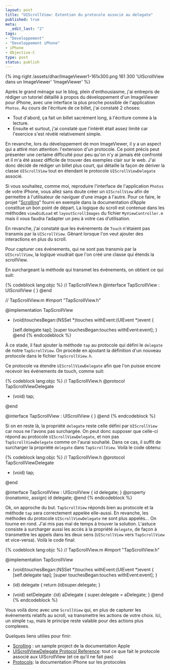 ```yaml
--- 
layout: post
title: "UIScrollView: Extention du protocole associé au delegate"
published: true
meta: 
  _edit_last: "2"
tags: 
- "Developpement"
- "Developpement iPhone"
- iPhone
- Objective-C
type: post
status: publish
---
```


{% img right /assets/dhar/ImageViewer1-161x300.png 161 300 'UIScrollView dans un ImageViewer' 'ImageViewer' %}


Après le grand ménage sur le blog, plein d'enthousiasme, j'ai entrepris de rédiger un tutoriel  détaillé  à propos du développement d'un ImageViewer pour iPhone, avec une interface la plus proche possible de l'application <code>Photos</code>. Au cours de l'écriture de ce billet, j'ai constaté 2 choses:

- Tout d'abord, ça fait un billet sacrément long, à l'écriture comme à la lecture.
- Ensuite et surtout, j'ai constaté que l'intérêt était assez limité car l'exercice s'est révélé relativement simple.

En revanche, lors du développement de mon ImageViewer, il y a un aspect qui a attiré mon attention: l'extension d'un protocole. Ce point précis peut présenter une certaine difficulté pour peu qu'on n'y ai jamais été confronté et il m'a été assez difficile de trouver des exemples clair sur le web.
J'ai donc décidé de rédiger un billet plus court, qui détaille la façon de dériver la classe <code>UIScrollView</code> tout en étendant le protocole <code>UIScrollViewDelegate</code> associé.

<!--more-->
Si vous souhaitez, comme moi, reproduire l'interface de l'application <code>Photos</code> de votre iPhone, vous allez sans doute créer un <code>UIScrollView</code> afin de permettre à l'utilisateur de naviguer d'une image à l'autre. Pour ce faire, le projet "[Scrolling](http://developer.apple.com/iphone/library/samplecode/Scrolling/Listings/MyViewController_m.html#//apple_ref/doc/uid/DTS40008023-MyViewController_m-DontLinkElementID_6)" fourni en exemple dans la documentation d’Apple constitue un bon point de départ. La logique du scroll est contenue dans  les méthodes <code>viewDidLoad</code> et <code>layoutScrollImages</code> du fichier <code>MyViewController.m</code> mais il vous faudra l’adapter un peu à votre cas d’utilisation.

En revanche, j'ai constaté que les événements de <code>Touch</code> n'étaient pas transmis par la <code>UIScrollView</code>. Gênant lorsque l'on veut ajouter des interactions en plus du scroll.

Pour capturer ces événements, qui ne sont pas transmis par la <code>UIScrollView</code>, la logique voudrait que l'on créé une classe qui étends la scrollView. 

En surchargeant la méthode qui transmet les événements, on obtient ce qui suit:

{% codeblock lang:objc %}
// TapScrollView.h
@interface TapScrollView : UIScrollView {
}
@end

// TapScrollView.m
#import "TapScrollView.h"

@implementation TapScrollView
- (void)touchesBegan:(NSSet *)touches withEvent:(UIEvent *)event {

	[self.delegate tap];
	[super touchesBegan:touches withEvent:event];
}
@end
{% endcodeblock %}

À ce stade, il faut ajouter la méthode <code>tap</code> au protocole qui défini le <code>delegate</code> de notre <code>TapScrollView</code>. On procède en ajoutant la définition d'un nouveau protocole dans le fichier <code>TapScrollView.h</code>. 

Ce protocole va étendre <code>UIScrollViewDelegate</code> afin que l'on puisse encore recevoir les événements de touch, comme suit:

{% codeblock lang:objc %}
// TapScrollView.h
@protocol TapScrollViewDelegate <UIScrollViewDelegate>

- (void) tap;

@end

@interface TapScrollView : UIScrollView {
}
@end
{% endcodeblock %}

Si on en reste là, la propriété <code>delegate</code> reste celle défini par <code>UIScrollView</code> car nous ne l'avons pas surchargée. On peut donc supposer que celle-ci répond au protocole <code>UIScrollViewDelegate</code>, et non pas <code>TapScrollViewDelegate</code> comme on l'aurai souhaité. Dans ce cas, il suffit de surcharger la propriété <code>delegate</code> dans <code>TapScrollView</code>. 
Voilà le code obtenu:

{% codeblock lang:objc %}
// TapScrollView.h
@protocol TapScrollViewDelegate <UIScrollViewDelegate>

- (void) tap;

@end

@interface TapScrollView : UIScrollView {
	id<TapScrollViewDelegate> delegate;
}
@property (nonatomic, assign) id<TapScrollViewDelegate> delegate;
@end
{% endcodeblock %}

Ok, on approche du but. <code>TapScrollView</code> réponds bien au protocole et la méthode <code>tap</code> sera correctement appelée elle-aussi. En revanche, les méthodes du protocole <code>UIScrollViewDelegate</code> ne sont plus appelés... 
On tourne en rond.
J'ai mis pas mal de temps à trouver la solution. L'astuce consiste à surcharger aussi les accès à la propriété <code>delegate</code>, de façon à transmettre les appels dans les deux sens (<code>UIScrollView</code> vers <code>TapScrollView</code> et vice-versa). 
Voilà le code final:

{% codeblock lang:objc %}
// TapScrollView.m
#import "TapScrollView.h"

@implementation TapScrollView

- (void)touchesBegan:(NSSet *)touches withEvent:(UIEvent *)event {
	[self.delegate tap];
	[super touchesBegan:touches withEvent:event];
}

- (id<TapScrollViewDelegate>) delegate {
	return (id<TapScrollViewDelegate>)super.delegate;
} 

- (void) setDelegate :(id<TapScrollViewDelegate>) aDelegate {
	super.delegate = aDelegate;
}
@end
{% endcodeblock %}

Vous voilà donc avec une <code>ScrollView</code> qui, en plus de capturer les événements relatifs au scroll, va transmettre les actions de votre choix. Ici, un simple <code>tap</code>, mais le principe reste valable pour des actions plus complexes.

Quelques liens utilies pour finir:

- [Scrolling](http://developer.apple.com/iphone/library/samplecode/Scrolling/Listings/MyViewController_m.html#//apple_ref/doc/uid/DTS40008023-MyViewController_m-DontLinkElementID_6) : un sample project de la documentation Apple
- [UIScrollViewDelegate Protocol Reference](http://developer.apple.com/iphone/library/documentation/UIKit/Reference/UIScrollViewDelegate_Protocol/Reference/UIScrollViewDelegate.html): tout ce que fait le protocole associé aux UIScrollView (et ce qu'il ne fait pas)
- [Protocols](http://developer.apple.com/iphone/library/documentation/Cocoa/Conceptual/ObjectiveC/Articles/ocProtocols.html#//apple_ref/doc/uid/TP30001163-CH15): la documentation iPhone sur les protocoles



